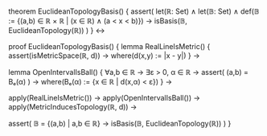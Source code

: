 theorem EuclideanTopologyBasis() {
  assert(
    let(ℝ: Set) ∧
    let(𝔹: Set) ∧
    def(𝔹 := {(a,b) ∈ ℝ × ℝ | (x ∈ ℝ) ∧ (a < x < b)}) →
    isBasis(𝔹, EuclideanTopology(ℝ))
  )
} ↔

proof EuclideanTopologyBasis() {
  lemma RealLineIsMetric() {
    assert(isMetricSpace(ℝ, d)) →
    where(d(x,y) := |x - y|)
  } →
  
  lemma OpenIntervalIsBall() {
    ∀a,b ∈ ℝ →
    ∃ε > 0, α ∈ ℝ →
    assert(
      (a,b) = Bₑ(α)
    ) →
    where(Bₑ(α) := {x ∈ ℝ | d(x,α) < ε})
  } →
  
  apply(RealLineIsMetric()) →
  apply(OpenIntervalIsBall()) →
  apply(MetricInducesTopology(ℝ, d)) →
  
  assert(
    𝔹 = {(a,b) | a,b ∈ ℝ} →
    isBasis(𝔹, EuclideanTopology(ℝ))
  )
}